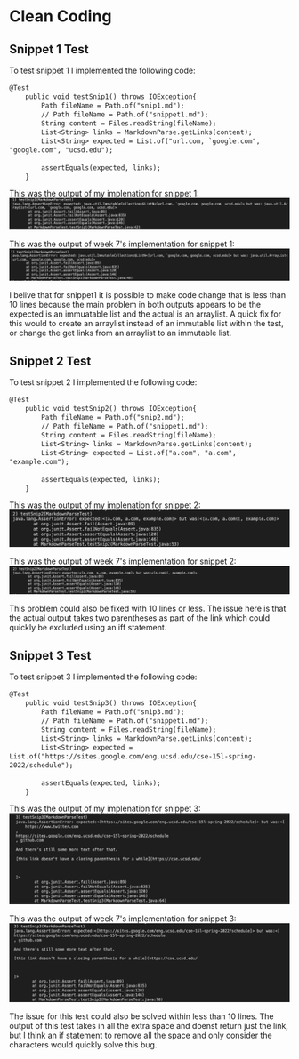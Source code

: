 # Clean Coding

## Snippet 1 Test

To test snippet 1 I implemented the following code:

```
@Test
    public void testSnip1() throws IOException{
        Path fileName = Path.of("snip1.md");
        // Path fileName = Path.of("snippet1.md");
        String content = Files.readString(fileName);
        List<String> links = MarkdownParse.getLinks(content);
        List<String> expected = List.of("url.com, `google.com", "google.com", "ucsd.edu");

        assertEquals(expected, links);
    }
```

This was the output of my implenation for snippet 1:
![Image](mysnippet1.png)

This was the output of week 7's implementation for snippet 1:
![Image](7snippet1.png)

I belive that for snippet1 it is possible to make code change that is less than 10 lines because the main problem in both outputs appears to be the expected is an immuatable list and the actual is an arraylist. A quick fix for this would to create an arraylist instead of an immutable list within the test, or change the get links from an arraylist to an immutable list. 

## Snippet 2 Test

To test snippet 2 I implemented the following code:

```
@Test
    public void testSnip2() throws IOException{
        Path fileName = Path.of("snip2.md");
        // Path fileName = Path.of("snippet1.md");
        String content = Files.readString(fileName);
        List<String> links = MarkdownParse.getLinks(content);
        List<String> expected = List.of("a.com", "a.com", "example.com");

        assertEquals(expected, links);
    }
```

This was the output of my implenation for snippet 2:
![Image](mysnippet2.png)

This was the output of week 7's implementation for snippet 2:
![Image](7snippet2.png)

This problem could also be fixed with 10 lines or less. The issue here is that the actual output takes two parentheses as part of the link which could quickly be excluded using an iff statement.

## Snippet 3 Test

To test snippet 3 I implemented the following code:

```
@Test
    public void testSnip3() throws IOException{
        Path fileName = Path.of("snip3.md");
        // Path fileName = Path.of("snippet1.md");
        String content = Files.readString(fileName);
        List<String> links = MarkdownParse.getLinks(content);
        List<String> expected = List.of("https://sites.google.com/eng.ucsd.edu/cse-15l-spring-2022/schedule");

        assertEquals(expected, links);
    }
```

This was the output of my implenation for snippet 3:
![Image](mysnippet3.png)

This was the output of week 7's implementation for snippet 3:
![Image](7snippet3.1.png)

The issue for this test could also be solved within less than 10 lines. The output of this test takes in all the extra space and doenst return just the link, but I think an if statement to remove all the space and only consider the characters would quickly solve this bug. 

